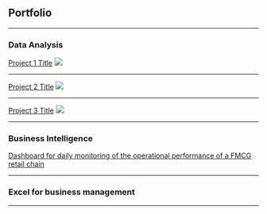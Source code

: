 ## Portfolio

---

### Data Analysis

[Project 1 Title](/sample_page)
<img src="images/dummy_thumbnail.jpg?raw=true"/>

---
[Project 2 Title](/pdf/sample_presentation.pdf)
<img src="images/dummy_thumbnail.jpg?raw=true"/>

---
[Project 3 Title](http://example.com/)
<img src="images/dummy_thumbnail.jpg?raw=true"/>

---

### Business Intelligence

[Dashboard for daily monitoring of the operational performance of a FMCG retail chain](sample_page.md)


---
### Excel for business management



---

